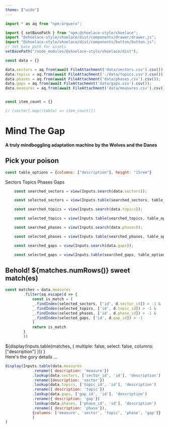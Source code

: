 ```yaml
---
theme: ["wide"]
---
```



<link rel="stylesheet" href="assets/shoelace-light.css">
<script defer src="assets/fontawesome/fontawesome.js"></script>
<script defer src="assets/fontawesome/solid.js"></script>

```js   
import * as aq from "npm:arquero";

import { setBasePath } from "npm:@shoelace-style/shoelace";
import "@shoelace-style/shoelace/dist/components/drawer/drawer.js";
import "@shoelace-style/shoelace/dist/components/button/button.js";
// Set base path for assets
setBasePath("/node_modules/@shoelace-style/shoelace/dist");
```

```js
const data = {}

data.sectors = aq.from(await FileAttachment('data/sectors.csv').csv());
data.topics = aq.from(await FileAttachment('./data/topics.csv').csv());    
data.phases = aq.from(await FileAttachment('data/phases.csv').csv());
data.gaps = aq.from(await FileAttachment('data/gaps.csv').csv());
data.measures = aq.from(await FileAttachment('data/measures.csv').csv());
```

```js

const item_count = {}

// [sector].map((table) => item_count[])


```




# Mind The Gap

<strong>A truly mindboggling adaptation machine by the Wolves and the Danes</strong>



## Pick your poison


```js
const table_options = {columns: ["description"], height: "15rem"}
```


<div id="settings" class="card grid grid-cols-2" style="grid-auto-rows: auto;">


<sl-tab-group>
    <sl-tab slot="nav" panel="sectors">Sectors</sl-tab>
    <sl-tab slot="nav" panel="topics">Topics</sl-tab>
    <sl-tab slot="nav" panel="phases">Phases</sl-tab>
    <sl-tab slot="nav" panel="gaps">Gaps</sl-tab>

<sl-tab-panel name="sectors">

```js
    const searched_sectors = view(Inputs.search(data.sectors));
```
```js
    const selected_sectors = view(Inputs.table(searched_sectors, table_options));
```  
</sl-tab-panel>
<sl-tab-panel name="topics">

```js
    const searched_topics = view(Inputs.search(data.topics));
```
```js
    const selected_topics = view(Inputs.table(searched_topics, table_options));
```
</sl-tab-panel>
  <sl-tab-panel name="phases">

```js
    const searched_phases = view(Inputs.search(data.phases));
```
```js
    const selected_phases = view(Inputs.table(searched_phases, table_options));
```  

  </sl-tab-panel>
  <sl-tab-panel name="gaps">

```js
    const searched_gaps = view(Inputs.search(data.gaps));
```
```js
    const selected_gaps = view(Inputs.table(searched_gaps, table_options));
```

  </sl-tab-panel>
</sl-tab-group>





</div>



## Behold! ${matches.numRows()} sweet match(es)

```js
const matches = data.measures
        .filter(aq.escape(d => {
            const is_match = (   
            _.findIndex(selected_sectors, ['id', d.sector_id]) > -1 &
            _.findIndex(selected_topics, ['id', d.topic_id]) > -1 &
            _.findIndex(selected_phases, ['id', d.phase_id]) > -1 &
            _.findIndex(selected_gaps, ['id', d.gap_id]) > -1
            )
            return is_match
        }
        ))
```

<div class="grid grid-cols-2" style="grid-auto-rows: auto;">

<div class="grid-colspan-2">
${display(Inputs.table(matches, {
        multiple: false, select: false, columns: ["description"] 
    }))
    }

</div>
  

</div>



<div class="card grid grid-cols-2" style="grid-auto-rows: auto;">

<div class="grid-colspan-2">

<sl-details>

<div slot="summary" >Here's the gory details ...</div>

```js
display(Inputs.table(data.measures
            .rename({ description: 'measure'})
            .lookup(data.sectors, ['sector_id', 'id'], 'description')
            .rename({description: 'sector'})
            .lookup(data.topics, ['topic_id', 'id'], 'description')
            .rename({ description: 'topic'})
            .lookup(data.gaps, ['gap_id', 'id'], 'description')
            .rename({ description: 'gap'})
            .lookup(data.phases, ['phase_id', 'id'], 'description')
            .rename({ description: 'phase'}),
            {columns: ['measure', 'sector', 'topic', 'phase', 'gap']}
            )
)
```

</sl-details>

</div>
</div>

